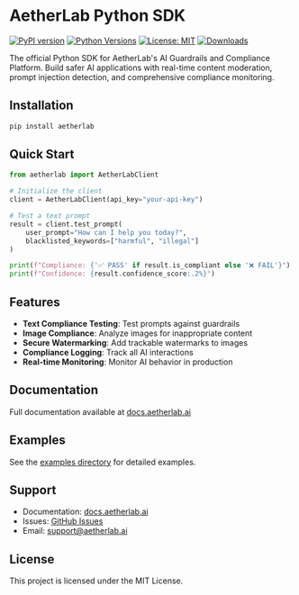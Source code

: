 # AetherLab Python SDK

[![PyPI version](https://badge.fury.io/py/aetherlab.svg)](https://pypi.org/project/aetherlab/)
[![Python Versions](https://img.shields.io/pypi/pyversions/aetherlab.svg)](https://pypi.org/project/aetherlab/)
[![License: MIT](https://img.shields.io/badge/License-MIT-yellow.svg)](https://opensource.org/licenses/MIT)
[![Downloads](https://pepy.tech/badge/aetherlab)](https://pepy.tech/project/aetherlab)

The official Python SDK for AetherLab's AI Guardrails and Compliance Platform. Build safer AI applications with real-time content moderation, prompt injection detection, and comprehensive compliance monitoring.

## Installation

```bash
pip install aetherlab
```

## Quick Start

```python
from aetherlab import AetherLabClient

# Initialize the client
client = AetherLabClient(api_key="your-api-key")

# Test a text prompt
result = client.test_prompt(
    user_prompt="How can I help you today?",
    blacklisted_keywords=["harmful", "illegal"]
)

print(f"Compliance: {'✅ PASS' if result.is_compliant else '❌ FAIL'}")
print(f"Confidence: {result.confidence_score:.2%}")
```

## Features

- **Text Compliance Testing**: Test prompts against guardrails
- **Image Compliance**: Analyze images for inappropriate content  
- **Secure Watermarking**: Add trackable watermarks to images
- **Compliance Logging**: Track all AI interactions
- **Real-time Monitoring**: Monitor AI behavior in production

## Documentation

Full documentation available at [docs.aetherlab.ai](https://docs.aetherlab.ai)

## Examples

See the [examples directory](https://github.com/AetherLabCo/aetherlab-community/tree/main/examples/python) for detailed examples.

## Support

- Documentation: [docs.aetherlab.ai](https://docs.aetherlab.ai)
- Issues: [GitHub Issues](https://github.com/AetherLabCo/aetherlab-community/issues)
- Email: support@aetherlab.ai

## License

This project is licensed under the MIT License. 